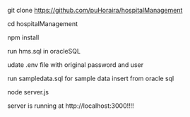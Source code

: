 git clone https://github.com/puHoraira/hospitalManagement

cd hospitalManagement

npm install

run hms.sql in oracleSQL

udate .env file with original password and user

run sampledata.sql for sample data insert from oracle sql

node server.js

server is running at http://localhost:3000!!!!
